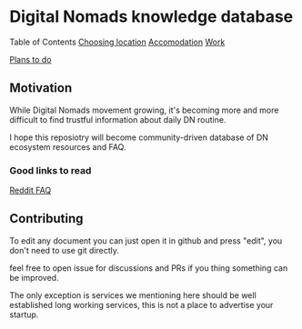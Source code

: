 # Digital Nomads knowledge database

Table of Contents
[Choosing location](choosing_location.md)
[Accomodation](accomodation.md)
[Work](work.md)

[Plans to do](todo.md)

## Motivation
While Digital Nomads movement growing, it's becoming more and more difficult to find trustful information about daily DN routine.
 
I hope this reposiotry will become community-driven database of DN ecosystem resources and FAQ. 

### Good links to read
[Reddit FAQ](https://www.reddit.com/r/digitalnomad/comments/b1hjq8/digital_nomad_newbie_survival_kit_faq_for/)

## Contributing
To edit any document you can just open it in github and press "edit", you don't need to use git directly.

feel free to open issue for discussions and PRs if you thing something can be improved.
 
The only exception is services we mentioning here should be well established long working services, this is not a place to advertise your startup.